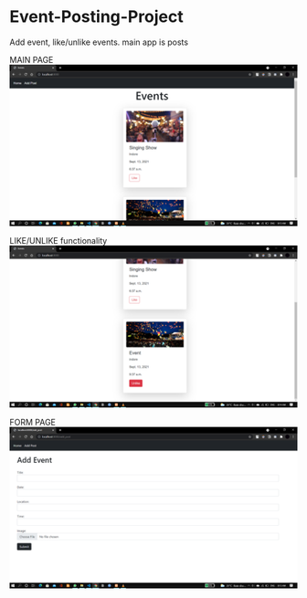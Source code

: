 # Event-Posting-Project
Add event, like/unlike events. main app is posts

MAIN PAGE
![](screen_shots/1.png)

LIKE/UNLIKE functionality
![](screen_shots/3.png)

FORM PAGE
![](screen_shots/2.png)
